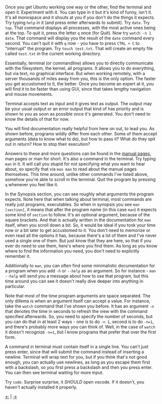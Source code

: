 Once you get Ubuntu working one way or the other, find the terminal and open it. Experiment with it. You can type in it but it's kind of funny, isn't it. It's all monospace and it shouts at you if you don't do the things it expects. Try typing `help` in it (and press enter afterwards to submit). Try `date`. Try `top`. That command displays all processes, with the most active ones being at the top. To quit it, press the letter `q` once (for Quit). Now try `watch -n 1 date`. That command will display you the result of the `date` command every second. You can't quit it with `q` now - you have to press `CTRL + C` to "interrupt" the program. Try `touch test.txt`. That will create an empty file called `test.txt` in the current working directory.

Essentially, terminal (or commandline) allows you to directly communicate with the filesystem, the kernel, all programs. It allows you to do everything, but via text, no graphical interface. But when working remotely, with a server thousands of miles away from you, this is the only option. The faster you get accustomed to it, the better. Once you become an expert at it, you will find it to be faster than using GUI, since that takes lengthy navigation and mouse movements.

Terminal accepts text as input and it gives text as output. The output may be your usual output or an error output that kind of has priority and is shown to you as soon as possible once it's generated. You don't need to know the details of that for now.

You will find documentation really helpful from here on out, to lead you. As shown before, programs wildly differ from each other. Some of them accept arguments (data to know what to do), but how to pass it? What do they spit out in return? How to stop their execution?

Answers to these and more questions can be found in the [manual pages](https://man7.org/linux/man-pages/man7/man-pages.7.html), man pages or man for short. It's also a command in the terminal. Try typing `man` in it. It will call you stupid for not specifying what you want to hear about, so specify that via `man man` to read about the manual pages themselves. This time around, unlike other commands I've listed above, somehow you're able to scroll in the terminal. Quit the program by pressing `q` whenever you feel like it.

In the Synopsis section, you can see roughly what arguments the program expects. Note here that when talking about terminal, most commands are really just programs, executables. So when in synopsis you see `man [section]`, it means that after the program name (in this case `man`) it expects some kind of `section` to follow. It's an optional argument, because of the square brackets. And that is actually written in the documentation for `man` itself, when you scroll down a bit. So, it would be ideal if you took your time now or a bit later to get accustomed to it. You don't need to memorize or even read all the options it has, because there's a lot of them and I've never used a single one of them. But just know that they are here, so that if you ever do need to use them, here's where you find them. As long as you know where to find the information you need, you don't need to explicitly remember it.

Additionally to `man`, you can often find some minimalistic documentation for a program when you add `-h` or `--help` as an argument. So for instance - `man --help` will send you a message about how to use that program, but this time around you can see it doesn't really dive deeper into anything in particular.

Note that most of the time program arguments are space separated. The only dillema is when an argument itself can accept a value. For instance, take the `watch` command that I've shown you before. It has an argument `-n` that denotes the time in seconds to refresh the view with the command specified afterwards. So, you need to specify the number of seconds, but you can do that in at least 2 ways - one is to do `-n 1`, second is to do `-n=1`, and there's probably more ways you can think of. Well, in the case of `watch` it doesn't recognize `-n=1`, but I know programs that prefer that over the first form.

A command in terminal must contain itself in a single line. You can't just press enter, since that will submit the command instead of inserting a newline. Terminal will wrap text for you, but if you think that's not good enough, you can actually use newlines, as long as you escape them first with a backslash, so you first press a backslash and then you press enter. You can then see terminal waiting for more input.

Try `code`. Surprise surprise, it *SHOULD* open vscode. If it doesn't, you haven't actually installed it properly.

[←](../env/env.md) | [→](../fs/fs.md)
